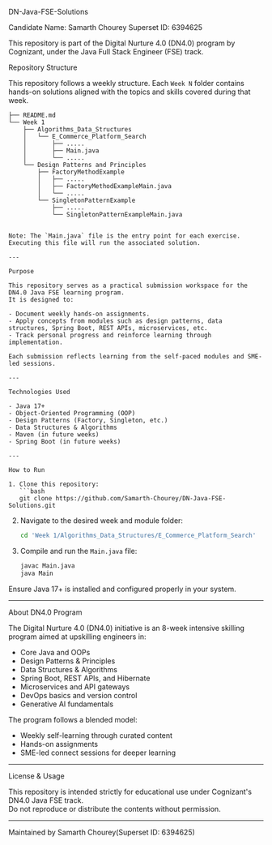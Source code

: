 DN-Java-FSE-Solutions

Candidate Name: Samarth Chourey 
Superset ID: 6394625

This repository is part of the Digital Nurture 4.0 (DN4.0) program by Cognizant, under the Java Full Stack Engineer (FSE) track.


Repository Structure

This repository follows a weekly structure. Each `Week N` folder contains hands-on solutions aligned with the topics and skills covered during that week.

```
├── README.md
└── Week 1
    ├── Algorithms_Data_Structures
    │   └── E_Commerce_Platform_Search
    │       ├── .....
    │       ├── Main.java
    │       └── .....
    └── Design Patterns and Principles
        ├── FactoryMethodExample
        │   ├── .....
        │   ├── FactoryMethodExampleMain.java
        │   └── .....
        └── SingletonPatternExample
            ├── .....
            └── SingletonPatternExampleMain.java


Note: The `Main.java` file is the entry point for each exercise. Executing this file will run the associated solution.

---

Purpose

This repository serves as a practical submission workspace for the DN4.0 Java FSE learning program.  
It is designed to:

- Document weekly hands-on assignments.
- Apply concepts from modules such as design patterns, data structures, Spring Boot, REST APIs, microservices, etc.
- Track personal progress and reinforce learning through implementation.

Each submission reflects learning from the self-paced modules and SME-led sessions.

---

Technologies Used

- Java 17+
- Object-Oriented Programming (OOP)
- Design Patterns (Factory, Singleton, etc.)
- Data Structures & Algorithms
- Maven (in future weeks)
- Spring Boot (in future weeks)

---

How to Run

1. Clone this repository:
   ```bash
   git clone https://github.com/Samarth-Chourey/DN-Java-FSE-Solutions.git
   ```
2. Navigate to the desired week and module folder:
   ```bash
   cd 'Week 1/Algorithms_Data_Structures/E_Commerce_Platform_Search'
   ```
3. Compile and run the `Main.java` file:
   ```bash
   javac Main.java
   java Main
   ```

Ensure Java 17+ is installed and configured properly in your system.

---

About DN4.0 Program

The Digital Nurture 4.0 (DN4.0) initiative is an 8-week intensive skilling program aimed at upskilling engineers in:

- Core Java and OOPs
- Design Patterns & Principles
- Data Structures & Algorithms
- Spring Boot, REST APIs, and Hibernate
- Microservices and API gateways
- DevOps basics and version control
- Generative AI fundamentals

The program follows a blended model:
- Weekly self-learning through curated content
- Hands-on assignments
- SME-led connect sessions for deeper learning

---

License & Usage

This repository is intended strictly for educational use under Cognizant's DN4.0 Java FSE track.  
Do not reproduce or distribute the contents without permission.

---

Maintained by Samarth Chourey(Superset ID: 6394625)
